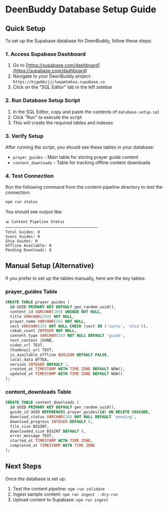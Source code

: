 # DeenBuddy Database Setup Guide

## Quick Setup

To set up the Supabase database for DeenBuddy, follow these steps:

### 1. Access Supabase Dashboard

1. Go to [https://supabase.com/dashboard](https://supabase.com/dashboard)
2. Navigate to your DeenBuddy project: `https://hjgwbkcjjclwqamtmhsa.supabase.co`
3. Click on the "SQL Editor" tab in the left sidebar

### 2. Run Database Setup Script

1. In the SQL Editor, copy and paste the contents of `database-setup.sql`
2. Click "Run" to execute the script
3. This will create the required tables and indexes

### 3. Verify Setup

After running the script, you should see these tables in your database:

- `prayer_guides` - Main table for storing prayer guide content
- `content_downloads` - Table for tracking offline content downloads

### 4. Test Connection

Run the following command from the content-pipeline directory to test the connection:

```bash
npm run status
```

You should see output like:
```
📊 Content Pipeline Status
────────────────────────────────────────
Total Guides: 0
Sunni Guides: 0
Shia Guides: 0
Offline Available: 0
Pending Downloads: 0
```

## Manual Setup (Alternative)

If you prefer to set up the tables manually, here are the key tables:

### prayer_guides Table

```sql
CREATE TABLE prayer_guides (
  id UUID PRIMARY KEY DEFAULT gen_random_uuid(),
  content_id VARCHAR(100) UNIQUE NOT NULL,
  title VARCHAR(200) NOT NULL,
  prayer_name VARCHAR(50) NOT NULL,
  sect VARCHAR(20) NOT NULL CHECK (sect IN ('sunni', 'shia')),
  rakah_count INTEGER NOT NULL,
  content_type VARCHAR(20) NOT NULL DEFAULT 'guide',
  text_content JSONB,
  video_url TEXT,
  thumbnail_url TEXT,
  is_available_offline BOOLEAN DEFAULT FALSE,
  local_data BYTEA,
  version INTEGER DEFAULT 1,
  created_at TIMESTAMP WITH TIME ZONE DEFAULT NOW(),
  updated_at TIMESTAMP WITH TIME ZONE DEFAULT NOW()
);
```

### content_downloads Table

```sql
CREATE TABLE content_downloads (
  id UUID PRIMARY KEY DEFAULT gen_random_uuid(),
  guide_id UUID REFERENCES prayer_guides(id) ON DELETE CASCADE,
  download_status VARCHAR(20) NOT NULL DEFAULT 'pending',
  download_progress INTEGER DEFAULT 0,
  file_size BIGINT,
  downloaded_size BIGINT DEFAULT 0,
  error_message TEXT,
  started_at TIMESTAMP WITH TIME ZONE,
  completed_at TIMESTAMP WITH TIME ZONE
);
```

## Next Steps

Once the database is set up:

1. Test the content pipeline: `npm run validate`
2. Ingest sample content: `npm run ingest --dry-run`
3. Upload content to Supabase: `npm run ingest`
